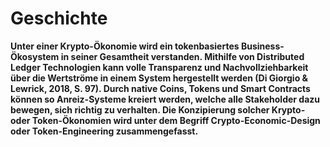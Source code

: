 # Geschichte

**Unter einer Krypto-Ökonomie wird ein tokenbasiertes Business-Ökosystem in seiner Gesamtheit verstanden. Mithilfe von Distributed Ledger Technologien kann volle Transparenz und Nachvollziehbarkeit über die Wertströme in einem System hergestellt werden \(Di Giorgio & Lewrick, 2018, S. 97\). Durch native Coins, Tokens und Smart Contracts können so Anreiz-Systeme kreiert werden, welche alle Stakeholder dazu bewegen, sich richtig zu verhalten. Die Konzipierung solcher Krypto- oder Token-Ökonomien wird unter dem Begriff Crypto-Economic-Design oder Token-Engineering zusammengefasst.** 

